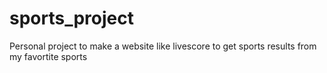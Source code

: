 # sports_project

Personal project to make a website like livescore to get sports results from my favortite sports
